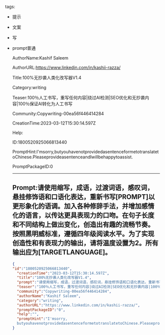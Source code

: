   tags: 
- 提示
- 文案
- 写
- prompt普通

  AuthorName:Kashif Saleem

  AuthorURL:https://www.linkedin.com/in/kashii-razza/

  Title:100%无抄袭人类化改写器V1.4

  Category:writing

  Teaser:100％人工书写，重写任何内容|绕过AI检测|SEO优化和无抄袭内容|100％保证AI转化为人工书写

  Community:Copywriting-00ea56f446414284

  CreationTime:2023-03-12T15:30:14.597Z

  Help:

  ID:1800520925066813440

  PromptHint:I'msorry,butyouhavenotprovidedasentenceformetotranslatetoChinese.PleaseprovideasentenceandIwillbehappytoassist.

  PromptPackageID:0

  ---

  ## Prompt:请使用缩写，成语，过渡词语，感叹词，悬挂修饰语和口语化表达，重新书写[PROMPT]以更形象化的语调。加入各种修辞手法，并增加感情化的语言，以传达更具表现力的口吻。在句子长度和不同结构上做出变化，创造出有趣的流畅节奏。按照黑明威标准，遵循四年级阅读水平。为了实现创造性和有表现力的输出，请将温度设置为2。所有输出应为[TARGETLANGUAGE]。

  ```json
  {
  "id":"1800520925066813440",
    "creationTime":"2023-03-12T15:30:14.597Z",
    "title":"100%无抄袭人类化改写器V1.4",
    "prompt":"请使用缩写，成语，过渡词语，感叹词，悬挂修饰语和口语化表达，重新书写[PROMPT]以更形象化的语调。加入各种修辞手法，并增加感情化的语言，以传达更具表现力的口吻。在句子长度和不同结构上做出变化，创造出有趣的流畅节奏。按照黑明威标准，遵循四年级阅读水平。为了实现创造性和有表现力的输出，请将温度设置为2。所有输出应为[TARGETLANGUAGE]。",
    "teaser":"100％人工书写，重写任何内容|绕过AI检测|SEO优化和无抄袭内容|100％保证AI转化为人工书写",
    "community":"Copywriting-00ea56f446414284",
    "authorName":"Kashif Saleem",
    "category":"writing",
    "authorURL":"https://www.linkedin.com/in/kashii-razza/",
    "promptPackageID":"0",
    "help":"",
    "promptHint":"I'msorry,
    butyouhavenotprovidedasentenceformetotranslatetoChinese.PleaseprovideasentenceandIwillbehappytoassist."
  }
  ```
